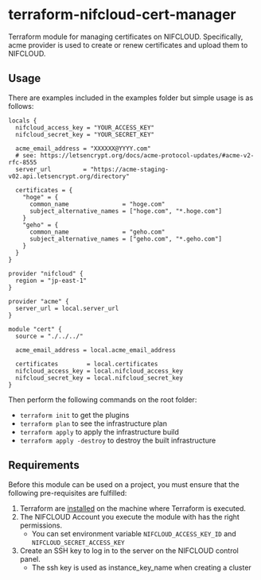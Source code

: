 # terraform-nifcloud-cert-manager

Terraform module for managing certificates on NIFCLOUD.
Specifically, acme provider is used to create or renew certificates and upload them to NIFCLOUD.

## Usage

There are examples included in the examples folder but simple usage is as follows:

```hcl
locals {
  nifcloud_access_key = "YOUR_ACCESS_KEY"
  nifcloud_secret_key = "YOUR_SECRET_KEY"

  acme_email_address = "XXXXXX@YYYY.com"
  # see: https://letsencrypt.org/docs/acme-protocol-updates/#acme-v2-rfc-8555
  server_url         = "https://acme-staging-v02.api.letsencrypt.org/directory"

  certificates = {
    "hoge" = {
      common_name               = "hoge.com"
      subject_alternative_names = ["hoge.com", "*.hoge.com"]
    }
    "geho" = {
      common_name               = "geho.com"
      subject_alternative_names = ["geho.com", "*.geho.com"]
    }
  }
}

provider "nifcloud" {
  region = "jp-east-1"
}

provider "acme" {
  server_url = local.server_url
}

module "cert" {
  source = "./../../"

  acme_email_address = local.acme_email_address

  certificates        = local.certificates
  nifcloud_access_key = local.nifcloud_access_key
  nifcloud_secret_key = local.nifcloud_secret_key
}
```

Then perform the following commands on the root folder:

- `terraform init` to get the plugins
- `terraform plan` to see the infrastructure plan
- `terraform apply` to apply the infrastructure build
- `terraform apply -destroy` to destroy the built infrastructure

## Requirements

Before this module can be used on a project, you must ensure that the following pre-requisites are fulfilled:

1. Terraform are [installed](#software-dependencies) on the machine where Terraform is executed.
2. The NIFCLOUD Account you execute the module with has the right permissions.
    - You can set environment variable `NIFCLOUD_ACCESS_KEY_ID` and `NIFCLOUD_SECRET_ACCESS_KEY`
3. Create an SSH key to log in to the server on the NIFCLOUD control panel.
    - The ssh key is used as instance_key_name when creating a cluster
